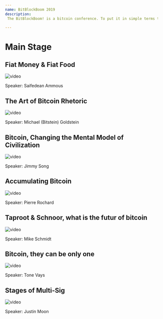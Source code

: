 ```yaml
--- 
name: BitBlockBoom 2019
description: 
 The BitBlockBoom! is a bitcoin conference. To put it in simple terms this conference is only for people who are interested in Bitcoin. Attendees range from people highly known and heavily involved in Bitcoin, to people who are just trying to learn what bitcoin is all about. You will not find anyone shilling shitcoins or NFTs. This is a True Bitcoin Conference. BitBlockBoom has created a wonderful atmosphere to meet and discuss bitcoin with the speakers and other bitcoiners. 

---
```


# Main Stage

## Fiat Money & Fiat Food

![video](https://youtu.be/ZnvAYDEUVlg)

Speaker: Saifedean Ammous

## The Art of Bitcoin Rhetoric

![video](https://youtu.be/PBAuHv5cPl8)

Speaker: Michael (Bitstein) Goldstein

## Bitcoin, Changing the Mental Model of Civilization

![video](https://youtu.be/qF0qRC3HdIc)

Speaker: Jimmy Song

## Accumulating Bitcoin

![video](https://youtu.be/iZookoWXQec)

Speaker: Pierre Rochard

## Taproot & Schnoor, what is the futur of bitcoin

![video](https://youtu.be/yWEbIkytDJs)

Speaker: Mike Schmidt

## Bitcoin, they can be only one

![video](https://youtu.be/QWaCr_tKjRk)

Speaker: Tone Vays

## Stages of Multi-Sig

![video](https://youtu.be/xrReq7V7oJU)

Speaker: Justin Moon
